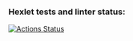 ### Hexlet tests and linter status:
[![Actions Status](https://github.com/Fedinyak/frontend-project-lvl3/workflows/hexlet-check/badge.svg)](https://github.com/Fedinyak/frontend-project-lvl3/actions)